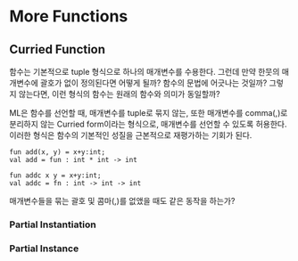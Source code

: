 # More Functions
## Curried Function
함수는 기본적으로 tuple 형식으로 하나의 매개변수를 수용한다. 그런데 만약 한뭇의 매개변수에 괄호가 없이 정의된다면 어떻게 될까? 함수의 문법에 어긋나는 것일까? 그렇지 않는다면, 이런 형식의 함수는 원래의 함수와 의미가 동일할까?

ML은 함수를 선언할 때, 매개변수를 tuple로 묶지 않는, 또한 매개변수를 comma(,)로 분리하지 않는 Curried form이라는 형식으로, 매개변수를 선언할 수 있도록 허용한다. 이러한 형식은 함수의 기본적인 성질을 근본적으로 재평가하는 기회가 된다.

```ML
fun add(x, y) = x+y:int;
val add = fun : int * int -> int
```
```ML
fun addc x y = x+y:int;
val addc = fn : int -> int -> int
```

매개변수들을 묶는 괄호 및 콤마(,)를 없앴을 때도 같은 동작을 하는가?

### Partial Instantiation
### Partial Instance


